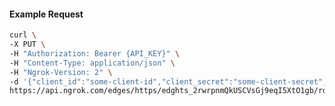 <!-- Code generated for API Clients. DO NOT EDIT. -->

#### Example Request

```bash
curl \
-X PUT \
-H "Authorization: Bearer {API_KEY}" \
-H "Content-Type: application/json" \
-H "Ngrok-Version: 2" \
-d '{"client_id":"some-client-id","client_secret":"some-client-secret","enabled":true,"issuer":"https://accounts.google.com","scopes":["profile"]}' \
https://api.ngrok.com/edges/https/edghts_2rwrpnmQkUSCVsGj9eqI5XtO1gb/routes/edghtsrt_2rwrpmc9HjvM8gYKLYUaSt2YFD2/oidc
```
